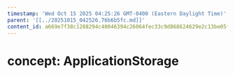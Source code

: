 ```yaml
---
timestamp: 'Wed Oct 15 2025 04:25:26 GMT-0400 (Eastern Daylight Time)'
parent: '[[../20251015_042526.76b6b5fc.md]]'
content_id: a669e7f38c1288294c40046394c26064fec33c9d868624629e2c13be05f71083
---
```


# concept: ApplicationStorage

